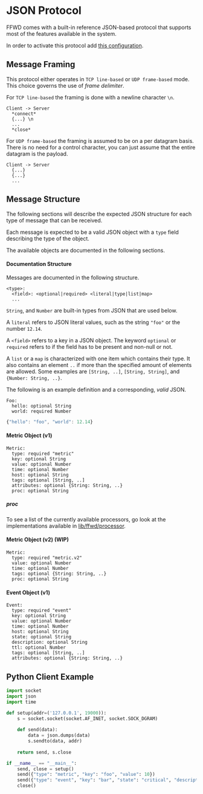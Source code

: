 # JSON Protocol

FFWD comes with a built-in reference JSON-based protocol that supports most of the
features available in the system.

In order to activate this protocol add [this configuration](/ffwd.d/in-json).

## Message Framing

This protocol either operates in `TCP line-based` or `UDP frame-based` mode.
This choice governs the use of *frame delimiter*.

For `TCP line-based` the framing is done with a newline character `\n`.

```
Client -> Server
  *connect*
  {...} \n
  ...
  *close*
```

For `UDP frame-based` the framing is assumed to be on a per datagram basis.
There is no need for a control character, you can just assume that the entire datagram is the payload.

```
Client -> Server
  {...}
  {...}
  ...
```

## Message Structure

The following sections will describe the expected JSON structure for each type of
message that can be received.

Each message is expected to be a valid JSON object with a `type` field describing the type of the object.

The available objects are documented in the following sections.

#### Documentation Structure

Messages are documented in the following structure.

```
<type>:
  <field>: <optional|required> <literal|type|list|map>
  ...
```

```String```, and ```Number``` are built-in types from JSON that are used below.

A ```literal``` refers to JSON literal values, such as the string ```"foo"``` or the number ```12.14```.

A ```<field>``` refers to a key in a JSON object.
The keyword ```optional``` or ```required``` refers to if the field has to be present and non-null or not.

A ```list``` or a ```map``` is characterized with one item which contains their type. It also contains an element ```..``` if more than the specified amount of elements are allowed. Some examples are ```[String, ..]```, ```[String, String]```, and ```{Number: String, ..}```.

The following is an example definition and a corresponding, _valid_ JSON.

```
Foo:
  hello: optional String
  world: required Number
```

```javascript
{"hello": "foo", "world": 12.14}
```

#### Metric Object (v1)

```
Metric:
  type: required "metric"
  key: optional String
  value: optional Number
  time: optional Number
  host: optional String
  tags: optional [String, ..]
  attributes: optional {String: String, ..}
  proc: optional String
```

##### proc

To see a list of the currently available processors, go look at the
implementations available in [lib/ffwd/processor](/lib/ffwd/processor).

#### Metric Object (v2) (WIP)

```
Metric:
  type: required "metric.v2"
  value: optional Number
  time: optional Number
  tags: optional {String: String, ..}
  proc: optional String
```

#### Event Object (v1)

```
Event:
  type: required "event"
  key: optional String
  value: optional Number
  time: optional Number
  host: optional String
  state: optional String
  description: optional String
  ttl: optional Number
  tags: optional [String, ..]
  attributes: optional {String: String, ..}
```

## Python Client Example

```python
import socket
import json
import time

def setup(addr=('127.0.0.1', 19000)):
    s = socket.socket(socket.AF_INET, socket.SOCK_DGRAM)
    
    def send(data):
        data = json.dumps(data)
        s.sendto(data, addr)
    
    return send, s.close

if __name__ == "__main__":
    send, close = setup()
    send({"type": "metric", "key": "foo", "value": 10})
    send({"type": "event", "key": "bar", "state": "critical", "description": "Hello World"})
    close()
```
